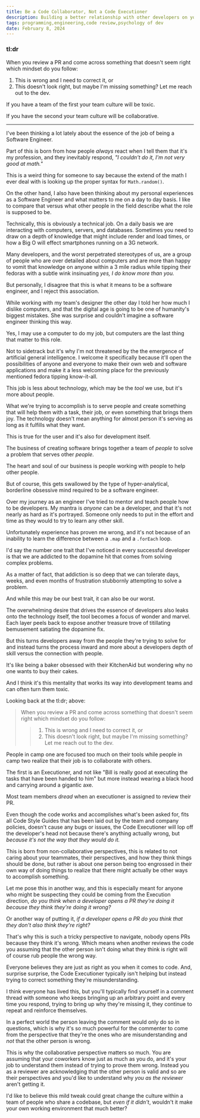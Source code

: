 ```yaml
---
title: Be a Code Collaborator, Not a Code Executioner
description: Building a better relationship with other developers on your team
tags: programming,engineering,code review,psychology of dev
date: February 8, 2024
---
```


### tl:dr

When you review a PR and come across something that doesn't seem right which mindset do you follow:

1. This is wrong and I need to correct it, or
2. This doesn't look right, but maybe I'm missing something? Let me reach out to the dev.

If you have a team of the first your team culture will be toxic.

If you have the second your team culture will be collaborative.

---

I've been thinking a lot lately about the essence of the job of being a Software Engineer.

Part of this is born from how people _always_ react when I tell them that it's my profession, and they inevitably respond, _"I couldn't do it, I'm not very good at math."_

This is a weird thing for someone to say because the extend of the math I ever deal with is looking up the proper syntax for `Math.random()`.

On the other hand, I also have been thinking about my personal experiences as a Software Engineer and what matters to me on a day to day basis. I like to compare that versus what other people in the field describe what the role is supposed to be.

Technically, this is obviously a technical job. On a daily basis we are interacting with computers, servers, and databases. Sometimes you need to draw on a depth of knowledge that might include render and load times, or how a Big O will effect smartphones running on a 3G network.

Many developers, and the worst perpetrated stereotypes of us, are a group of people who are over detailed about computers and are more than happy to vomit that knowledge on anyone within a 3 mile radius while tipping their fedoras with a subtle wink insinuating _yes, I do know more than you._

But personally, I disagree that this is what it means to be a software engineer, and I reject this association.

While working with my team's designer the other day I told her how much I dislike computers, and that the digital age is going to be one of humanity's biggest mistakes. She was surprise and couldn't imagine a software engineer thinking this way.

Yes, I may use a computer to do my job, but computers are the last thing that matter to this role.

Not to sidetrack but it's why I'm not threatened by the the emergence of artificial general intelligence. I welcome it specifically because it'll open the possibilities of anyone and everyone to make their own web and software applications and make it a less welcoming place for the previously mentioned fedora tipping know-it-all.

This job is less about technology, which may be the _tool_ we use, but it's more about people.

What we're trying to accomplish is to serve people and create something that will help them with a task, their job, or even something that brings them joy. The technology doesn't mean anything for almost person it's serving as long as it fulfills what they want.

This is true for the user and it's also for development itself.

The business of creating software brings together a team of _people_ to solve a problem that serves other _people_.

The heart and soul of our business is people working with people to help other people.

But of course, this gets swallowed by the type of hyper-analytical, borderline obsessive mind required to be a software engineer.

Over my journey as an engineer I've tried to mentor and teach people how to be developers. My mantra is _anyone_ can be a developer, and that it's not nearly as hard as it's portrayed. Someone only needs to put in the effort and time as they would to try to learn any other skill.

Unfortunately experience has proven me wrong, and it's not because of an inability to learn the difference between a `.map` and a `.forEach` loop.

I'd say the number one trait that I've noticed in every successful developer is that we are addicted to the dopamine hit that comes from solving complex problems.

As a matter of fact, that addiction is so deep that we can tolerate days, weeks, and even months of frustration stubbornly attempting to solve a problem.

And while this may be our best trait, it can also be our worst.

The overwhelming desire that drives the essence of developers also leaks onto the technology itself, the tool becomes a focus of wonder and marvel. Each layer peels back to expose another treasure trove of titillating bemusement satiating the dopamine fix.

But this turns developers away from the people they're trying to solve for and instead turns the process inward and more about a developers depth of skill versus the connection with people.

It's like being a baker obsessed with their KitchenAid but wondering why no one wants to buy their cakes.

And I think it's this mentality that works its way into development teams and can often turn them toxic.

Looking back at the tl:dr; above:

> When you review a PR and come across something that doesn't seem right which mindset do you follow:
> > 1. This is wrong and I need to correct it, or
> > 2. This doesn't look right, but maybe I'm missing something? Let me reach out to the dev.

People in camp one are focused too much on their tools while people in camp two realize that their job is to collaborate with others.

The first is an Executioner, and not like "Bill is really good at executing the tasks that have been handed to him" but more instead wearing a black hood and carrying around a gigantic axe.

Most team members _dread_ when an executioner is assigned to review their PR.

Even though the code works and accomplishes what's been asked for, fits all Code Style Guides that has been laid out by the team and company policies, doesn't cause any bugs or issues, the Code Executioner will lop off the developer's head not because there's anything actually wrong, but _because it's not the way that they would do it._

This is born from non-collaborative perspectives, this is related to not caring about your teammates, their perspectives, and how they think things should be done, but rather is about one person being too engrossed in their own way of doing things to realize that there might actually be other ways to accomplish something.

Let me pose this in another way, and this is especially meant for anyone who might be suspecting they could be coming from the Execution direction, _do you think when a developer opens a PR they're doing it because they think they're doing it wrong?_

Or another way of putting it, _if a developer opens a PR do you think that they don't also think they're right?_

That's why this is such a tricky perspective to navigate, nobody opens PRs because they think it's wrong. Which means when another reviews the code you assuming that the other person isn't doing what they think is right will of course rub people the wrong way.

Everyone believes they are just as right as you when it comes to code. And, surprise surprise, the Code Executioner typically isn't helping but instead trying to correct something they're misunderstanding.

I think everyone has lived this, but you'll typically find yourself in a comment thread with someone who keeps bringing up an arbitrary point and every time you respond, trying to bring up why they're missing it, they continue to repeat and reinforce themselves.

In a perfect world the person leaving the comment would only do so in questions, which is why it's so much powerful for the commenter to come from the perspective that they're the ones who are misunderstanding and _not_ that the other person is wrong.

This is why the collaborative perspective matters so much. You are assuming that your coworkers know just as much as you do, and it's your job to understand them instead of trying to prove them wrong. Instead you as a reviewer are acknowledging that the other person is valid and so are their perspectives and you'd like to understand why _you as the reviewer_ aren't getting it.

I'd like to believe this mild tweak could great change the culture within a team of people who share a codebase, but _even if it didn't_, wouldn't it make your own working environment that much better?

